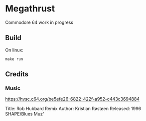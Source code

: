 # Megathrust

Commodore 64 work in progress

## Build

On linux:

    make run

## Credits

### Music

https://hvsc.c64.org/be5efe26-6822-422f-a952-c443c3694884

Title: Rob Hubbard Remix
Author: Kristian Røstøen
Released: 1996 SHAPE/Blues Muz'
